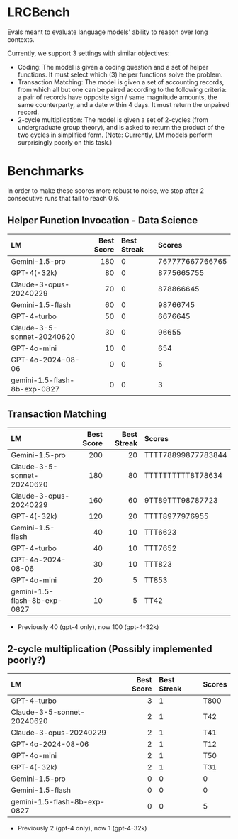 # LRCBench

Evals meant to evaluate language models' ability to reason over long contexts.

Currently, we support 3 settings with similar objectives:
- Coding: The model is given a coding question and a set of helper functions. It must select which (3) helper functions solve the problem.
- Transaction Matching: The model is given a set of accounting records, from which all but one can be paired according to the following criteria: a pair of records have opposite sign / same magnitude amounts, the same counterparty, and a date within 4 days. It must return the unpaired record.
- 2-cycle multiplication: The model is given a set of 2-cycles (from undergraduate group theory), and is asked to return the product of the two cycles in simplified form. (Note: Currently, LM models perform surprisingly poorly on this task.)

# Benchmarks

In order to make these scores more robust to noise, we stop after 2 consecutive runs that fail to reach 0.6.

## Helper Function Invocation - Data Science
| LM | Best Score | Best Streak | Scores |
|:----------|---------------:|:----------|:----------|
| Gemini-1.5-pro | 180 | 0 | 767777667766765
| GPT-4(-32k) | 80 | 0 | 8775665755
| Claude-3-opus-20240229 | 70 | 0 | 878866645
| Gemini-1.5-flash | 60 | 0 | 98766745
| GPT-4-turbo | 50 | 0 | 6676645
| Claude-3-5-sonnet-20240620 | 30 | 0 | 96655
| GPT-4o-mini | 10 | 0 | 654
| GPT-4o-2024-08-06 | 0 | 0 | 5
| gemini-1.5-flash-8b-exp-0827 | 0 | 0 | 3

## Transaction Matching
| LM | Best Score | Best Streak | Scores |
|:----------|---------------:|---------------:|:----------|
| Gemini-1.5-pro | 200 | 20 | TTTT78899877783844
| Claude-3-5-sonnet-20240620 | 180 | 80 | TTTTTTTTTT8T78634
| Claude-3-opus-20240229 | 160 | 60 | 9TT89TTT98787723
| GPT-4(-32k) | 120 | 20 | TTTT8977976955
| Gemini-1.5-flash | 40 | 10 | TTT6623
| GPT-4-turbo | 40 | 10 | TTT7652
| GPT-4o-2024-08-06 | 30 | 10 | TTT823
| GPT-4o-mini | 20 | 5 | TT853
| gemini-1.5-flash-8b-exp-0827 | 10 | 5 | TT42

* Previously 40 (gpt-4 only), now 100 (gpt-4-32k)

## 2-cycle multiplication (Possibly implemented poorly?)
| LM | Best Score | Best Streak | Scores |
|:----------|---------------:|:----------|:----------|
| GPT-4-turbo | 3 | 1 | T800
| Claude-3-5-sonnet-20240620 | 2 | 1 | T42
| Claude-3-opus-20240229 | 2 | 1 | T41
| GPT-4o-2024-08-06 | 2 | 1 | T12
| GPT-4o-mini | 2 | 1 | T50
| GPT-4(-32k) | 2 | 1 | T31
| Gemini-1.5-pro | 0 | 0 | 0
| Gemini-1.5-flash | 0 | 0 | 0
| gemini-1.5-flash-8b-exp-0827 | 0 | 0 | 5

* Previously 2 (gpt-4 only), now 1 (gpt-4-32k)